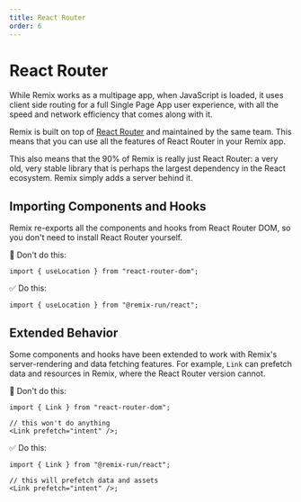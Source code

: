 ```yaml
---
title: React Router
order: 6
---
```


# React Router

While Remix works as a multipage app, when JavaScript is loaded, it uses client side routing for a full Single Page App user experience, with all the speed and network efficiency that comes along with it.

Remix is built on top of [React Router][react_router] and maintained by the same team. This means that you can use all the features of React Router in your Remix app.

This also means that the 90% of Remix is really just React Router: a very old, very stable library that is perhaps the largest dependency in the React ecosystem. Remix simply adds a server behind it.

## Importing Components and Hooks

Remix re-exports all the components and hooks from React Router DOM, so you don't need to install React Router yourself.

🚫 Don't do this:

```tsx bad
import { useLocation } from "react-router-dom";
```

✅ Do this:

```tsx good
import { useLocation } from "@remix-run/react";
```

## Extended Behavior

Some components and hooks have been extended to work with Remix's server-rendering and data fetching features. For example, `Link` can prefetch data and resources in Remix, where the React Router version cannot.

🚫 Don't do this:

```tsx bad
import { Link } from "react-router-dom";

// this won't do anything
<Link prefetch="intent" />;
```

✅ Do this:

```tsx good
import { Link } from "@remix-run/react";

// this will prefetch data and assets
<Link prefetch="intent" />;
```

[react_router]: https://reactrouter.com

